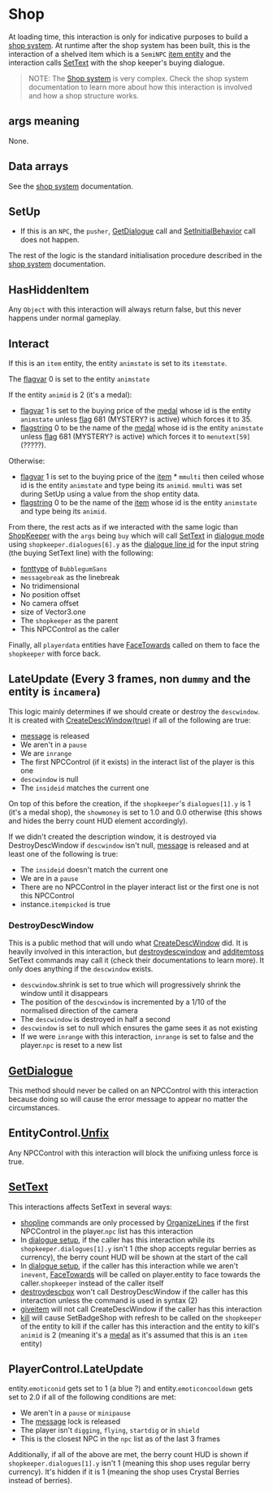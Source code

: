 # Shop
At loading time, this interaction is only for indicative purposes to build a [shop system](../Shop%20system.md). At runtime after the shop system has been built, this is the interaction of a shelved item which is a `SemiNPC` [item entity](../../EntityControl/Item%20entity.md) and the interaction calls [SetText](../../../SetText/SetText.md) with the shop keeper's buying dialogue.

> NOTE: The [Shop system](../Shop%20system.md) is very complex. Check the shop system documentation to learn more about how this interaction is involved and how a shop structure works.

## args meaning
None.

## Data arrays
See the [shop system](../Shop%20system.md) documentation.

## SetUp
- If this is an `NPC`, the `pusher`, [GetDialogue](../Notable%20methods/GetDialogue.md) call and [SetInitialBehavior](../Notable%20methods/SetInitialBehavior.md) call does not happen.

The rest of the logic is the standard initialisation procedure described in the [shop system](../Shop%20system.md) documentation.

## HasHiddenItem
Any `Object` with this interaction will always return false, but this never happens under normal gameplay.

## Interact
If this is an `item` entity, the entity `animstate` is set to its `itemstate`.

The [flagvar](../../../Flags%20arrays/flagvar.md) 0 is set to the entity `animstate`

If the entity `animid` is 2 (it's a medal):

- [flagvar](../../../Flags%20arrays/flagvar.md) 1 is set to the buying price of the [medal](../../../Enums%20and%20IDs/Medal.md) whose id is the entity `animstate` unless [flag](../../../Flags%20arrays/flags.md) 681 (MYSTERY? is active) which forces it to 35.
- [flagstring](../../../Flags%20arrays/flagstring.md) 0 to be the name of the [medal](../../../Enums%20and%20IDs/Medal.md) whose id is the entity `animstate` unless [flag](../../../Flags%20arrays/flags.md) 681 (MYSTERY? is active) which forces it to `menutext[59]` (?????).

Otherwise:

- [flagvar](../../../Flags%20arrays/flagvar.md) 1 is set to the buying price of the [item](../../../Enums%20and%20IDs/Items.md) * `mmulti` then ceiled whose id is the entity `animstate` and type being its `animid`. `mmulti` was set during SetUp using a value from the shop entity data.
- [flagstring](../../../Flags%20arrays/flagstring.md) 0 to be the name of the [item](../../../Enums%20and%20IDs/Items.md) whose id is the entity `animstate` and type being its `animid`.

From there, the rest acts as if we interacted with the same logic than [ShopKeeper](ShopKeeper.md) with the `args` being `buy` which will call [SetText](../../../SetText/SetText.md) in [dialogue mode](../../../SetText/Dialogue%20mode.md) using `shopkeeper.dialogues[6].y` as the [dialogue line id](../../../SetText/Common%20commands%20id%20schemes/Dialogue%20line%20id.md) for the input string (the buying SetText line) with the following:

- [fonttype](../../../SetText/Notable%20states.md#fonttype) of `BubblegumSans`
- `messagebreak` as the linebreak
- No tridimensional
- No position offset
- No camera offset
- size of Vector3.one
- The `shopkeeper` as the parent
- This NPCControl as the caller

Finally, all `playerdata` entities have [FaceTowards](../../EntityControl/EntityControl%20Methods.md#facetowards) called on them to face the `shopkeeper` with force back.

## LateUpdate (Every 3 frames, non `dummy` and the entity is `incamera`)
This logic mainly determines if we should create or destroy the `descwindow`. It is created with [CreateDescWindow(true)](../Notable%20methods/CreateDescWindow.md) if all of the following are true:

- [message](../../../SetText/Notable%20states.md#message) is released
- We aren't in a `pause`
- We are `inrange`
- The first NPCControl (if it exists) in the interact list of the player is this one
- `descwindow` is null
- The `insideid` matches the current one

On top of this before the creation, if the `shopkeeper`'s `dialogues[1].y` is 1 (it's a medal shop), the `showmoney` is set to 1.0 and 0.0 otherwise (this shows and hides the berry count HUD element accordingly).

If we didn't created the description window, it is destroyed via DestroyDescWindow if `descwindow` isn't null, [message](../../../SetText/Notable%20states.md#message) is released and at least one of the following is true:

- The `insideid` doesn't match the current one
- We are in a `pause`
- There are no NPCControl in the player interact list or the first one is not this NPCControl
- instance.`itempicked` is true

### DestroyDescWindow
This is a public method that will undo what [CreateDescWindow](../Notable%20methods/CreateDescWindow.md) did. It is heavily involved in this interaction, but [destroydescwindow](../../../SetText/Individual%20commands/Destroydescbox.md) and [additemtoss](../../../SetText/Individual%20commands/Additemtoss.md) SetText commands may call it (check their documentations to learn more). It only does anything if the `descwindow` exists.

- `descwindow`.shrink is set to true which will progressively shrink the window until it disappears
- The position of the `descwindow` is incremented by a 1/10 of the normalised direction of the camera
- The `descwindow` is destroyed in half a second
- `descwindow` is set to null which ensures the game sees it as not existing
- If we were `inrange` with this interaction, `inrange` is set to false and the player.`npc` is reset to a new list

## [GetDialogue](../Notable%20methods/GetDialogue.md)
This method should never be called on an NPCControl with this interaction because doing so will cause the error message to appear no matter the circumstances.

## EntityControl.[Unfix](../../EntityControl/EntityControl%20Methods.md#unfix)
Any NPCControl with this interaction will block the unifixing unless force is true.

## [SetText](../../../SetText/SetText.md)
This interactions affects SetText in several ways:

- [shopline](../../../SetText/Individual%20commands/Shopline.md) commands are only processed by [OrganizeLines](../../../SetText/Related%20Systems/Automatic%20Line%20Breaks/OrganiseLines.md#organiselines) if the first NPCControl in the player.`npc` list has this interaction
- In [dialogue setup](../../../SetText/Life%20Cycle.md#dialogue-setup), if the caller has this interaction while its `shopkeeper.dialogues[1].y` isn't 1 (the shop accepts regular berries as currency), the berry count HUD will be shown at the start of the call
- In [dialogue setup](../../../SetText/Life%20Cycle.md#dialogue-setup), if the caller has this interaction while we aren't `inevent`, [FaceTowards](../../EntityControl/EntityControl%20Methods.md#facetowards) will be called on player.entity to face towards the caller.`shopkeeper` instead of the caller itself
- [destroydescbox](../../../SetText/Individual%20commands/Destroydescbox.md) won't call DestroyDescWindow if the caller has this interaction unless the command is used in syntax (2)
- [giveitem](../../../SetText/Individual%20commands/Giveitem.md) will not call CreateDescWindow if the caller has this interaction
- [kill](../../../SetText/Individual%20commands/Kill.md) will cause SetBadgeShop with refresh to be called on the `shopkeeper` of the entity to kill if the caller has this interaction and the entity to kill's `animid` is 2 (meaning it's a [medal](../../../Enums%20and%20IDs/Medal.md) as it's assumed that this is an `item` entity)

## PlayerControl.LateUpdate
entity.`emoticonid` gets set to 1 (a blue ?) and entity.`emoticoncooldown` gets set to 2.0 if all of the following conditions are met:

- We aren't in a `pause` or `minipause`
- The [message](../../../SetText/Notable%20states.md#message) lock is released
- The player isn't `digging`, `flying`, `startdig` or in `shield`
- This is the closest NPC in the `npc` list as of the last 3 frames

Additionally, if all of the above are met, the berry count HUD is shown if `shopkeeper.dialogues[1].y` isn't 1 (meaning this shop uses regular berry currency). It's hidden if it is 1 (meaning the shop uses Crystal Berries instead of berries).